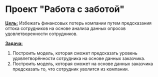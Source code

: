 # Проект "Работа с заботой"
<b><u>Цель:</u></b>
Избежать финансовых потерь компании путем предсказания оттока сотрудников на основе анализа данных опросов удовлетворенности сотрудников. 

<b><u>Задача:</u></b>
1. Построить модель, которая сможет предсказать уровень удовлетворённости сотрудника на основе данных заказчика.
2. Построить модель, которая сможет на основе данных заказчика предсказать то, что сотрудник уволится из компании.
